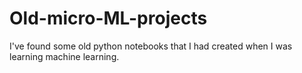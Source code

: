 # Old-micro-ML-projects

I've found some old python notebooks that I had created when I was learning machine learning.
